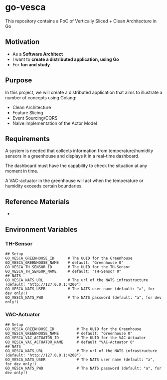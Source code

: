 # go-vesca

This repository contains a PoC of Vertically Sliced + Clean Architecture in Go

## Motivation

- As a **Software Architect**
- I want to **create a distributed application, using Go**
- For **fun and study**

## Purpose

In this project, we will create a distributed application that aims to illustrate a number of concepts using Golang:

- Clean Architecture
- Feature Slicing
- Event Sourcing/CQRS
- Naive implementation of the Actor Model

## Requirements

A system is needed that collects information from temperature/humidity sensors in a greenhouse and displays it in a real-time dashboard.

The dashboard must have the capability to check the situation at any moment in time.

A VAC-actuator in the greenhouse will act when the temperature or humidity exceeds certain boundaries.

## Reference Materials

-  


## Environment Variables

### TH-Sensor
```dotenv
## Setup
GO_VESCA_GREENHOUSE_ID      # The UUID for the Greenhouse 
GO_VESCA_GREENHOUSE_NAME    # default: "Greenhouse 0"
GO_VESCA_TH_SENSOR_ID       # The UUID for the TH-Sensor
GO_VESCA_TH_SENSOR_NAME     # default: "TH-Sensor 0"
## NATS
GO_VESCA_NATS_URL           # The url of the NATS infrastructure (default: "http://127.0.0.1:4200")
GO_VESCA_NATS_USER          # The NATS user name (default: "a", for dev only!)
GO_VESCA_NATS_PWD           # The NATS password (default: "a", for dev only!)
```

### VAC-Actuator
```dotenv
## Setup
GO_VESCA_GREENHOUSE_ID          # The UUID for the Greenhouse 
GO_VESCA_GREENHOUSE_NAME        # default: "Greenhouse 0"
GO_VESCA_VAC_ACTUATOR_ID        # The UUID for the VAC-Actuator
GO_VESCA_VAC_ACTUATOR_NAME      # default "VAC-Actuator 0"
## NATS
GO_VESCA_NATS_URL               # The url of the NATS infrastructure (default: "http://127.0.0.1:4200")
GO_VESCA_NATS_USER              # The NATS user name (default: "a", for dev only!)
GO_VESCA_NATS_PWD               # The NATS password (default: "a", for dev only!)
```

